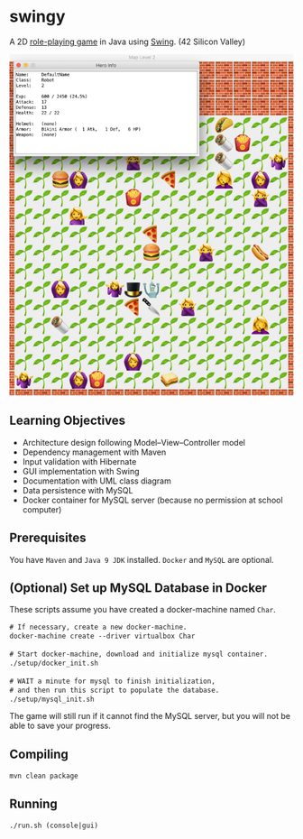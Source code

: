 # swingy
A 2D [role-playing game](https://en.wikipedia.org/wiki/Role-playing_video_game) in Java using [Swing](https://en.wikipedia.org/wiki/Swing_(Java)). (42 Silicon Valley)

<p float="left">
  <img src="https://github.com/ashih42/swingy/blob/master/Screenshots/screenshot1.jpg" width="540" />
</p>

## Learning Objectives
* Architecture design following Model–View–Controller model
* Dependency management with Maven
* Input validation with Hibernate
* GUI implementation with Swing
* Documentation with UML class diagram
* Data persistence with MySQL
* Docker container for MySQL server (because no permission at school computer)

## Prerequisites

You have `Maven` and `Java 9 JDK` installed.  `Docker` and `MySQL` are optional.

## (Optional) Set up MySQL Database in Docker

These scripts assume you have created a docker-machine named `Char`.

```
# If necessary, create a new docker-machine.
docker-machine create --driver virtualbox Char

# Start docker-machine, download and initialize mysql container.
./setup/docker_init.sh

# WAIT a minute for mysql to finish initialization,
# and then run this script to populate the database.
./setup/mysql_init.sh
```

The game will still run if it cannot find the MySQL server, but you will not be able to save your progress.

## Compiling

```
mvn clean package
```

## Running

```
./run.sh (console|gui)
```
